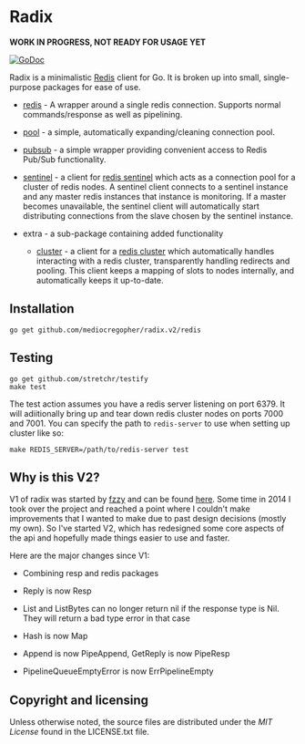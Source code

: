 # Radix

**WORK IN PROGRESS, NOT READY FOR USAGE YET**

[![GoDoc](https://godoc.org/github.com/mediocregopher/radix.v2/redis?status.svg)](https://godoc.org/github.com/mediocregopher/radix.v2/redis)

Radix is a minimalistic [Redis][redis] client for Go. It is broken up into
small, single-purpose packages for ease of use.

* [redis](http://godoc.org/github.com/mediocregopher/radix.v2/redis) - A wrapper
  around a single redis connection. Supports normal commands/response as well as
  pipelining.

* [pool](http://godoc.org/github.com/mediocregopher/radix.v2/pool) - a simple,
  automatically expanding/cleaning connection pool.

* [pubsub](http://godoc.org/github.com/mediocregopher/radix.v2/pubsub) - a
  simple wrapper providing convenient access to Redis Pub/Sub functionality.

* [sentinel](http://godoc.org/github.com/mediocregopher/radix.v2/sentinel) - a
  client for [redis sentinel][sentinel] which acts as a connection pool for a
  cluster of redis nodes. A sentinel client connects to a sentinel instance and
  any master redis instances that instance is monitoring. If a master becomes
  unavailable, the sentinel client will automatically start distributing
  connections from the slave chosen by the sentinel instance.

* extra - a sub-package containing added functionality

    * [cluster](http://godoc.org/github.com/mediocregopher/radix.v2/extra/cluster) - a client
      for a [redis cluster][cluster] which automatically handles interacting
      with a redis cluster, transparently handling redirects and pooling. This
      client keeps a mapping of slots to nodes internally, and automatically
      keeps it up-to-date.

## Installation

    go get github.com/mediocregopher/radix.v2/redis

## Testing

    go get github.com/stretchr/testify
    make test

The test action assumes you have a redis server listening on port 6379. It will
adiitionally bring up and tear down redis cluster nodes on ports 7000 and 7001.
You can specify the path to `redis-server` to use when setting up cluster like
so:

    make REDIS_SERVER=/path/to/redis-server test

## Why is this V2?

V1 of radix was started by [fzzy](https://github.com/fzzy) and can be found
[here](https://github.com/fzzy/radix). Some time in 2014 I took over the project
and reached a point where I couldn't make improvements that I wanted to make due
to past design decisions (mostly my own). So I've started V2, which has
redesigned some core aspects of the api and hopefully made things easier to use
and faster.

Here are the major changes since V1:

* Combining resp and redis packages

* Reply is now Resp

* List and ListBytes can no longer return nil if the response type is Nil. They
will return a bad type error in that case

* Hash is now Map

* Append is now PipeAppend, GetReply is now PipeResp

* PipelineQueueEmptyError is now ErrPipelineEmpty

## Copyright and licensing

Unless otherwise noted, the source files are distributed under the *MIT License*
found in the LICENSE.txt file.

[redis]: http://redis.io
[sentinel]: http://redis.io/topics/sentinel
[cluster]: http://redis.io/topics/cluster-spec
